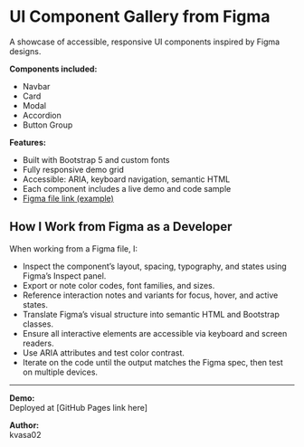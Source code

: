 # UI Component Gallery from Figma

A showcase of accessible, responsive UI components inspired by Figma designs.

**Components included:**
- Navbar
- Card
- Modal
- Accordion
- Button Group

**Features:**
- Built with Bootstrap 5 and custom fonts
- Fully responsive demo grid
- Accessible: ARIA, keyboard navigation, semantic HTML
- Each component includes a live demo and code sample
- [Figma file link (example)](https://www.figma.com/community/file/1289204876603411384/UI-Kit-Example)

## How I Work from Figma as a Developer

When working from a Figma file, I:
- Inspect the component’s layout, spacing, typography, and states using Figma’s Inspect panel.
- Export or note color codes, font families, and sizes.
- Reference interaction notes and variants for focus, hover, and active states.
- Translate Figma’s visual structure into semantic HTML and Bootstrap classes.
- Ensure all interactive elements are accessible via keyboard and screen readers.
- Use ARIA attributes and test color contrast.
- Iterate on the code until the output matches the Figma spec, then test on multiple devices.

---

**Demo:**  
Deployed at [GitHub Pages link here]

**Author:**  
kvasa02
